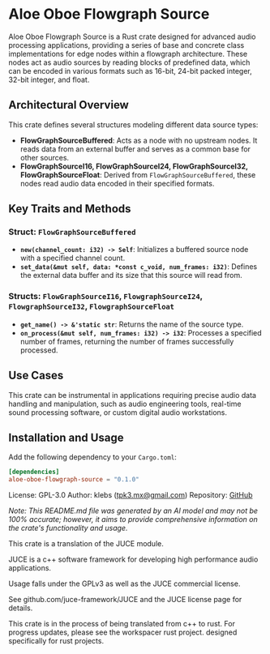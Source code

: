 # Aloe Oboe Flowgraph Source

Aloe Oboe Flowgraph Source is a Rust crate designed for advanced audio processing applications, providing a series of base and concrete class implementations for edge nodes within a flowgraph architecture. These nodes act as audio sources by reading blocks of predefined data, which can be encoded in various formats such as 16-bit, 24-bit packed integer, 32-bit integer, and float.

## Architectural Overview

This crate defines several structures modeling different data source types:

- **FlowGraphSourceBuffered**: Acts as a node with no upstream nodes. It reads data from an external buffer and serves as a common base for other sources.
- **FlowGraphSourceI16, FlowGraphSourceI24, FlowGraphSourceI32, FlowGraphSourceFloat**: Derived from `FlowGraphSourceBuffered`, these nodes read audio data encoded in their specified formats.

## Key Traits and Methods

### Struct: `FlowGraphSourceBuffered`
- **`new(channel_count: i32) -> Self`**: Initializes a buffered source node with a specified channel count.
- **`set_data(&mut self, data: *const c_void, num_frames: i32)`**: Defines the external data buffer and its size that this source will read from.

### Structs: `FlowGraphSourceI16`, `FlowgraphSourceI24`, `FlowgraphSourceI32`, `FlowgraphSourceFloat`
- **`get_name() -> &'static str`**: Returns the name of the source type.
- **`on_process(&mut self, num_frames: i32) -> i32`**: Processes a specified number of frames, returning the number of frames successfully processed.

## Use Cases
This crate can be instrumental in applications requiring precise audio data handling and manipulation, such as audio engineering tools, real-time sound processing software, or custom digital audio workstations.

## Installation and Usage
Add the following dependency to your `Cargo.toml`:

```toml
[dependencies]
aloe-oboe-flowgraph-source = "0.1.0"
```

License: GPL-3.0
Author: klebs (tpk3.mx@gmail.com)
Repository: [GitHub](https://github.com/klebs6/aloe-rs)

_Note: This README.md file was generated by an AI model and may not be 100% accurate; however, it aims to provide comprehensive information on the crate's functionality and usage._


This crate is a translation of the JUCE module.

JUCE is a c++ software framework for developing high performance audio applications.

Usage falls under the GPLv3 as well as the JUCE commercial license.

See github.com/juce-framework/JUCE and the JUCE license page for details.

This crate is in the process of being translated from c++ to rust. For progress updates, please see the workspacer rust project. designed specifically for rust projects.
